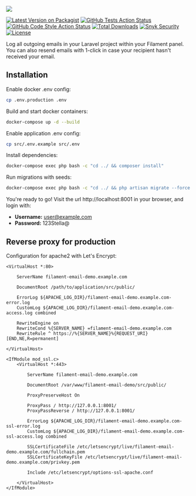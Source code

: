 <p class="filament-hidden">
<img src="https://banners.beyondco.de/filament-email.png?theme=light&packageManager=composer+require&packageName=rickdbcn%2Ffilament-email&pattern=architect&style=style_1&description=Log+emails+in+your+Filament+project&md=1&showWatermark=0&fontSize=100px&images=https%3A%2F%2Flaravel.com%2Fimg%2Flogomark.min.svg" class="filament-hidden">
</p>

[![Latest Version on Packagist](https://img.shields.io/packagist/v/rickdbcn/filament-email.svg?style=flat-square)](https://packagist.org/packages/rickdbcn/filament-email)
[![GitHub Tests Action Status](https://img.shields.io/github/actions/workflow/status/rickdbcn/filament-email/run-tests.yml?branch=main&label=tests&style=flat-square)](https://github.com/rickdbcn/filament-email/actions?query=workflow%3Arun-tests+branch%3Amain)
[![GitHub Code Style Action Status](https://img.shields.io/github/actions/workflow/status/rickdbcn/filament-email/fix-php-code-style-issues.yml?branch=main&label=code%20style&style=flat-square)](https://github.com/rickdbcn/filament-email/actions?query=workflow%3A"Fix+PHP+code+style+issues"+branch%3Amain)
[![Total Downloads](https://img.shields.io/packagist/dt/rickdbcn/filament-email.svg?style=flat-square)](https://packagist.org/packages/rickdbcn/filament-email)
<a href="https://snyk.io/test/github/RickDBCN/filament-email"><img alt="Snyk Security" src="https://snyk.io/test/github/RickDBCN/filament-email/badge.svg"></a>
<a href="https://github.com/RickDBCN/filament-email/blob/main/LICENSE.md"><img alt="License" src="https://img.shields.io/github/license/RickDBCN/filament-email?color=blue&label=license"></a>

Log all outgoing emails in your Laravel project within your Filament panel. You can also resend emails with 1-click in case your recipient hasn't received your email.

## Installation

Enable docker .env config:

```bash
cp .env.production .env
```

Build and start docker containers:

```bash
docker-compose up -d --build
```

Enable application .env config:

```bash
cp src/.env.example src/.env
```

Install dependencies:

```bash
docker-compose exec php bash -c "cd ../ && composer install"
```

Run migrations with seeds:

```bash
docker-compose exec php bash -c "cd ../ && php artisan migrate --force --no-interaction --seed --seeder=EmailSeeder"
```

You're ready to go! Visit the url http://localhost:8001 in your browser, and login with:

-   **Username:** user@example.com
-   **Password:** 123Stella@

## Reverse proxy for production

Configuration for apache2 with Let's Encrypt:

```apacheconf
<VirtualHost *:80>

    ServerName filament-email-demo.example.com

    DocumentRoot /path/to/application/src/public/

    ErrorLog ${APACHE_LOG_DIR}/filament-email-demo.example.com-error.log
    CustomLog ${APACHE_LOG_DIR}/filament-email-demo.example.com-access.log combined

    RewriteEngine on
    RewriteCond %{SERVER_NAME} =filament-email-demo.example.com
    RewriteRule ^ https://%{SERVER_NAME}%{REQUEST_URI} [END,NE,R=permanent]

</VirtualHost>

<IfModule mod_ssl.c>
    <VirtualHost *:443>

        ServerName filament-email-demo.example.com

        DocumentRoot /var/www/filament-email-demo/src/public/

        ProxyPreserveHost On

        ProxyPass / http://127.0.0.1:8001/
        ProxyPassReverse / http://127.0.0.1:8001/

        ErrorLog ${APACHE_LOG_DIR}/filament-email-demo.example.com-ssl-error.log
        CustomLog ${APACHE_LOG_DIR}/filament-email-demo.example.com-ssl-access.log combined

        SSLCertificateFile /etc/letsencrypt/live/filament-email-demo.example.com/fullchain.pem
        SSLCertificateKeyFile /etc/letsencrypt/live/filament-email-demo.example.com/privkey.pem

        Include /etc/letsencrypt/options-ssl-apache.conf

    </VirtualHost>
</IfModule>

```
